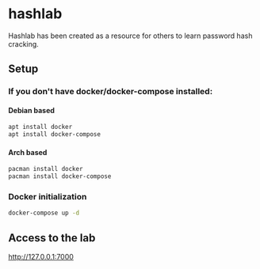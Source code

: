 # hashlab
Hashlab has been created as a resource for others to learn password hash cracking.

## Setup

### If you don't have docker/docker-compose installed: 

#### Debian based
```bash
apt install docker
apt install docker-compose
```
#### Arch based
```bash
pacman install docker
pacman install docker-compose
```
### Docker initialization
```bash
docker-compose up -d
```
## Access to the lab
http://127.0.0.1:7000
